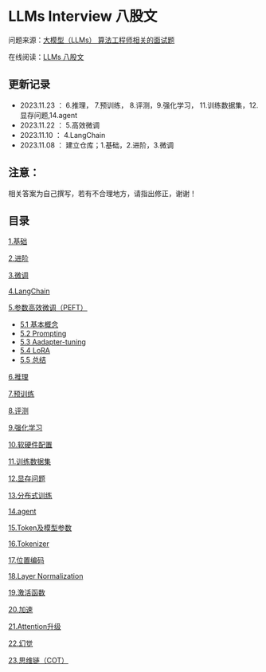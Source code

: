 # LLMs Interview 八股文

问题来源：[大模型（LLMs） 算法工程师相关的面试题](https://github.com/km1994/LLMs_interview_notes "大模型（LLMs） 算法工程师相关的面试题")

在线阅读：[LLMs 八股文](https://wdndev.github.io/note/llm/llm_concept/llm八股.html)

## 更新记录

- 2023.11.23 ： 6.推理， 7.预训练， 8.评测，9.强化学习， 11.训练数据集，12.显存问题,14.agent
- 2023.11.22 ： 5.高效微调
- 2023.11.10 ： 4.LangChain
- 2023.11.08 ： 建立仓库；1.基础，2.进阶，3.微调

## 注意：

相关答案为自己撰写，若有不合理地方，请指出修正，谢谢！

## 目录

[1.基础](1.基础/1.基础.md "1.基础") 

[2.进阶](2.进阶/2.进阶.md "2.进阶")

[3.微调](3.微调/3.微调.md "3.微调")

[4.LangChain](4.LangChain/4.LangChain.md "4.LangChain")

[5.参数高效微调（PEFT）](5.参数高效微调（PEFT）/5.参数高效微调（PEFT）.md "5.参数高效微调（PEFT）")

- [5.1 基本概念](5.参数高效微调（PEFT）/1.基本概念.md "1.基本概念")
- [5.2 Prompting](5.参数高效微调（PEFT）/2.Prompting.md "2.Prompting")
- [5.3 Aadapter-tuning](5.参数高效微调（PEFT）/3.Aadapter-tuning.md "3.Aadapter-tuning")
- [5.4 LoRA](5.参数高效微调（PEFT）/4.LoRA.md "4.LoRA")
- [5.5 总结](5.参数高效微调（PEFT）/5.总结.md "5.总结")

[6.推理](6.推理/6.推理.md "6.推理")

[7.预训练](7.预训练/7.预训练.md "7.预训练")

[8.评测](8.评测/8.评测.md "8.评测")

[9.强化学习](9.强化学习/9.强化学习.md "9.强化学习")

[10.软硬件配置](10.软硬件配置/10.软硬件配置.md "10.软硬件配置")

[11.训练数据集](11.训练数据集/11.训练数据集.md "11.训练数据集")

[12.显存问题](12.显存问题/12.显存问题.md "12.显存问题")

[13.分布式训练](13.分布式训练/13.分布式训练.md "13.分布式训练")

[14.agent](14.agent/14.agent.md "14.agent")

[15.Token及模型参数](15.Token及模型参数/15.Token及模型参数.md "15.Token及模型参数")

[16.Tokenizer](16.Tokenizer/16.Tokenizer.md "16.Tokenizer")

[17.位置编码](17.位置编码/17.位置编码.md "17.位置编码")

[18.Layer Normalization](18.Layer-Normalization/18.Layer-Normalization.md "18.Layer Normalization")

[19.激活函数](19.激活函数/19.激活函数.md "19.激活函数")

[20.加速](20.加速/20.加速.md "20.加速")

[21.Attention升级](21.Attention升级/21.Attention升级.md "21.Attention升级")

[22.幻觉](22.幻觉/22.幻觉.md "22.幻觉")

[23.思维链（COT）](23.思维链（COT）/23.思维链（COT）.md "23.思维链（COT）")
